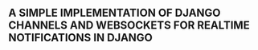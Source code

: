 ## A SIMPLE IMPLEMENTATION OF DJANGO CHANNELS AND WEBSOCKETS FOR REALTIME NOTIFICATIONS IN DJANGO


